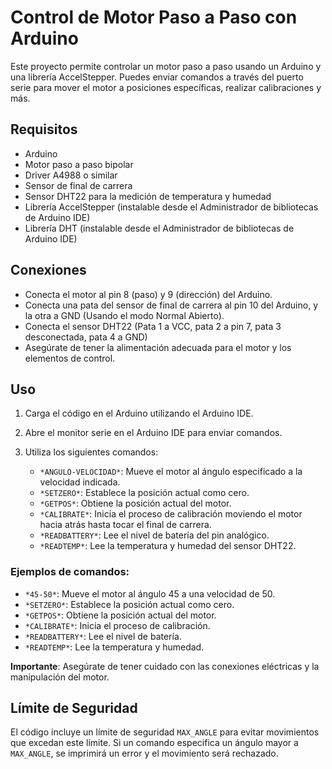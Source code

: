 # Control de Motor Paso a Paso con Arduino

Este proyecto permite controlar un motor paso a paso usando un Arduino y una librería AccelStepper. Puedes enviar comandos a través del puerto serie para mover el motor a posiciones específicas, realizar calibraciones y más.

## Requisitos

- Arduino
- Motor paso a paso bipolar
- Driver A4988 o similar
- Sensor de final de carrera
- Sensor DHT22 para la medición de temperatura y humedad
- Librería AccelStepper (instalable desde el Administrador de bibliotecas de Arduino IDE)
- Librería DHT (instalable desde el Administrador de bibliotecas de Arduino IDE)

## Conexiones

- Conecta el motor al pin 8 (paso) y 9 (dirección) del Arduino.
- Conecta una pata del sensor de final de carrera al pin 10 del Arduino, y la otra a GND (Usando el modo Normal Abierto).
- Conecta el sensor DHT22 (Pata 1 a VCC, pata 2 a pin 7, pata 3 desconectada, pata 4 a GND)
- Asegúrate de tener la alimentación adecuada para el motor y los elementos de control.

## Uso

1. Carga el código en el Arduino utilizando el Arduino IDE.
2. Abre el monitor serie en el Arduino IDE para enviar comandos.
3. Utiliza los siguientes comandos:

   - `*ANGULO-VELOCIDAD*`: Mueve el motor al ángulo especificado a la velocidad indicada.
   - `*SETZERO*`: Establece la posición actual como cero.
   - `*GETPOS*`: Obtiene la posición actual del motor.
   - `*CALIBRATE*`: Inicia el proceso de calibración moviendo el motor hacia atrás hasta tocar el final de carrera.
   - `*READBATTERY*`: Lee el nivel de batería del pin analógico.
   - `*READTEMP*`: Lee la temperatura y humedad del sensor DHT22.

### Ejemplos de comandos:

- `*45-50*`: Mueve el motor al ángulo 45 a una velocidad de 50.
- `*SETZERO*`: Establece la posición actual como cero.
- `*GETPOS*`: Obtiene la posición actual del motor.
- `*CALIBRATE*`: Inicia el proceso de calibración.
- `*READBATTERY*`: Lee el nivel de batería.
- `*READTEMP*`: Lee la temperatura y humedad.

**Importante**: Asegúrate de tener cuidado con las conexiones eléctricas y la manipulación del motor.

## Límite de Seguridad

El código incluye un límite de seguridad `MAX_ANGLE` para evitar movimientos que excedan este límite. Si un comando especifica un ángulo mayor a `MAX_ANGLE`, se imprimirá un error y el movimiento será rechazado.
